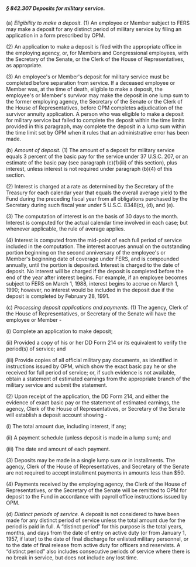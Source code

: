 ##### § 842.307 Deposits for military service. #####

(a) *Eligibility to make a deposit.* (1) An employee or Member subject to FERS may make a deposit for any distinct period of military service by filing an application in a form prescribed by OPM.

(2) An application to make a deposit is filed with the appropriate office in the employing agency, or, for Members and Congressional employees, with the Secretary of the Senate, or the Clerk of the House of Representatives, as appropriate.

(3) An employee's or Member's deposit for military service must be completed before separation from service. If a deceased employee or Member was, at the time of death, eligible to make a deposit, the employee's or Member's survivor may make the deposit in one lump sum to the former employing agency, the Secretary of the Senate or the Clerk of the House of Representatives, before OPM completes adjudication of the survivor annuity application. A person who was eligible to make a deposit for military service but failed to complete the deposit within the time limits provided in this paragraph, may complete the deposit in a lump sum within the time limit set by OPM when it rules that an administrative error has been made.

(b) *Amount of deposit.* (1) The amount of a deposit for military service equals 3 percent of the basic pay for the service under 37 U.S.C. 207, or an estimate of the basic pay (see paragraph (c)(1)(iii) of this section), plus interest, unless interest is not required under paragraph (b)(4) of this section.

(2) Interest is charged at a rate as determined by the Secretary of the Treasury for each calendar year that equals the overall average yield to the Fund during the preceding fiscal year from all obligations purchased by the Secretary during such fiscal year under 5 U.S.C. 8348(c), (d), and (e).

(3) The computation of interest is on the basis of 30 days to the month. Interest is computed for the actual calendar time involved in each case; but whenever applicable, the rule of average applies.

(4) Interest is computed from the mid-point of each full period of service included in the computation. The interest accrues annual on the outstanding portion beginning on the second anniversary of the employee's or Member's beginning date of coverage under FERS, and is compounded annually, until the portion is deposited. Interest is charged to the date of deposit. No interest will be charged if the deposit is completed before the end of the year after interest begins. For example, if an employee becomes subject to FERS on March 1, 1988, interest begins to accrue on March 1, 1990; however, no interest would be included in the deposit due if the deposit is completed by February 28, 1991.

(c) *Processing deposit applications and payments.* (1) The agency, Clerk of the House of Representatives, or Secretary of the Senate will have the employee or Member -

(i) Complete an application to make deposit;

(ii) Provided a copy of his or her DD Form 214 or its equivalent to verify the period(s) of service; and

(iii) Provide copies of all official military pay documents, as identified in instructions issued by OPM, which show the exact basic pay he or she received for full period of service; or, if such evidence is not available, obtain a statement of estimated earnings from the appropriate branch of the military service and submit the statement.

(2) Upon receipt of the application, the DD Form 214, and either the evidence of exact basic pay or the statement of estimated earnings, the agency, Clerk of the House of Representatives, or Secretary of the Senate will establish a deposit account showing -

(i) The total amount due, including interest, if any;

(ii) A payment schedule (unless deposit is made in a lump sum); and

(iii) The date and amount of each payment.

(3) Deposits may be made in a single lump sum or in installments. The agency, Clerk of the House of Representatives, and Secretary of the Senate are not required to accept installment payments in amounts less than $50.

(4) Payments received by the employing agency, the Clerk of the House of Representatives, or the Secretary of the Senate will be remitted to OPM for deposit to the Fund in accordance with payroll office instructions issued by OPM.

(d) *Distinct periods of service.* A deposit is not considered to have been made for any distinct period of service unless the total amount due for the period is paid in full. A “distinct period” for this purpose is the total years, months, and days from the date of entry on active duty (or from January 1, 1957, if later) to the date of final discharge for enlisted military personnel, or to the date of final release from active duty for officers and reservists. A “distinct period” also includes consecutive periods of service where there is no break in service, but does not include any lost time.